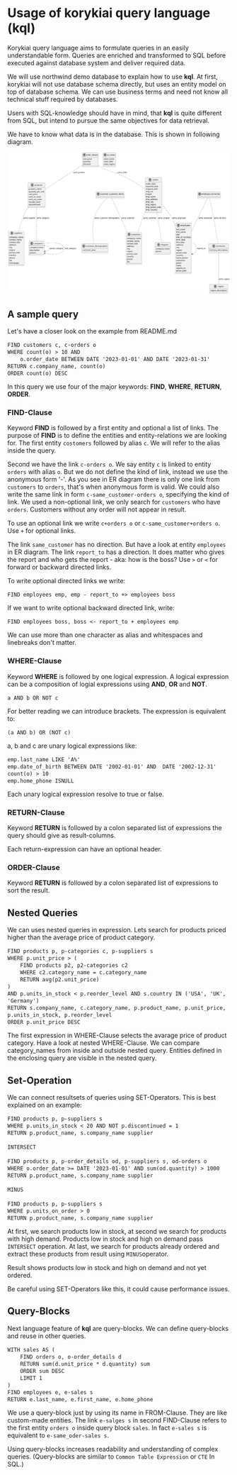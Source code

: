 # Usage of korykiai query language (kql)

Korykiai query language aims to formulate queries in
an easily understandable form. Queries are enriched and transformed
to SQL before executed against database system and deliver required
data.

We will use northwind demo database to explain how to use **kql**.
At first, korykiai will not use database schema directly, but uses
an entity model on top of database schema. We can use business terms
and need not know all technical stuff required by databases.

Users with SQL-knowledge should have in mind, that **kql** is quite
different from SQL, but intend to pursue the same objectives for data
retrieval.

We have to know what data is in the database. This is shown in following diagram.

![Northwind Entitymodel ER-Diagram](northwind_model.png)

## A sample query

Let's have a closer look on the example from README.md

    FIND customers c, c-orders o
    WHERE count(o) > 10 AND
        o.order_date BETWEEN DATE '2023-01-01' AND DATE '2023-01-31'
    RETURN c.company_name, count(o)
    ORDER count(o) DESC

In this query we use four of the major keywords: **FIND**, **WHERE**, **RETURN**, **ORDER**.

### FIND-Clause

Keyword **FIND** is followed by a first entity and optional a list of links.
The purpose of **FIND** is to define the entities and entity-relations we are looking for.
The first entity `costomers` followed by alias `c`. We will refer to the alias inside the query.

Second we have the link `c-orders o`. We say entity `c` is linked to entity
`orders` with alias `o`. But we do not define the kind of link, instead we use
the anonymous form '-'. As you see in ER diagram there is only one link from
`customers` to `orders`, that's when anonymous form is valid.
We could also write the same link in form `c-same_customer-orders o`, specifying the kind of link.
We used a non-optional link, we only search for `customers` who have `orders`. Customers without any order
will not appear in result.

To use an optional link we write `c+orders o` or `c-same_customer+orders o`. Use `+` for optional links.

The link `same_customer` has no direction. But have a look at entity `employees` in ER diagram.
The link `report_to` has a direction. It does matter who gives the report and who gets the report - aka: how is the boss?
Use `>` or `<` for forward or backward directed links.

To write optional directed links we write:

    FIND employees emp, emp - report_to +> employees boss

If we want to write optional backward directed link, write:

    FIND employees boss, boss <- report_to + employees emp

We can use more than one character as alias and whitespaces and linebreaks don't matter.

### WHERE-Clause

Keyword **WHERE** is followed by one logical expression. A logical expression can be a composition of
logial expressions using **AND**, **OR** and **NOT**.

    a AND b OR NOT c

For better reading we can introduce brackets. The expression is equivalent to:

    (a AND b) OR (NOT c)

a, b and c are unary logical expressions like:

    emp.last_name LIKE 'A%'
    emp.date_of_birth BETWEEN DATE '2002-01-01' AND  DATE '2002-12-31'
    count(o) > 10
    emp.home_phone ISNULL

Each unary logical expression resolve to true or false.

### RETURN-Clause

Keyword **RETURN** is followed by a colon separated list of expressions the query should give as result-columns.

Each return-expression can have an optional header.

### ORDER-Clause

Keyword **RETURN** is followed by a colon separated list of expressions to sort the result.

## Nested Queries

We can uses nested queries in expression. Lets search for products priced higher than the average price of product category.

    FIND products p, p-categories c, p-suppliers s
    WHERE p.unit_price > (
        FIND products p2, p2-categories c2
        WHERE c2.category_name = c.category_name
        RETURN avg(p2.unit_price)
    )
    AND p.units_in_stock < p.reorder_level AND s.country IN ('USA', 'UK', 'Germany')
    RETURN s.company_name, c.category_name, p.product_name, p.unit_price, p.units_in_stock, p.reorder_level
    ORDER p.unit_price DESC

The first expression in WHERE-Clause selects the avarage price of product category.
Have a look at nested WHERE-Clause. We can compare category_names from inside and outside nested query.
Entities defined in the enclosing query are visible in the nested query.

## Set-Operation

We can connect resultsets of queries using SET-Operators. This is best explained on an
example:

    FIND products p, p-suppliers s
    WHERE p.units_in_stock < 20 AND NOT p.discontinued = 1
    RETURN p.product_name, s.company_name supplier
    
    INTERSECT
    
    FIND products p, p-order_details od, p-suppliers s, od-orders o
    WHERE o.order_date >= DATE '2023-01-01' AND sum(od.quantity) > 1000
    RETURN p.product_name, s.company_name supplier
    
    MINUS
    
    FIND products p, p-suppliers s
    WHERE p.units_on_order > 0
    RETURN p.product_name, s.company_name supplier

At first, we search products low in stock, at second we search for products with high demand.
Products low in stock and high on demand pass `INTERSECT` operation.
At last, we search for products already ordered and extract these products from result using
`MINUS`operator.

Result shows products low in stock and high on demand and not yet ordered.

Be careful using SET-Operators like this, it could cause performance issues.

## Query-Blocks

Next language feature of **kql** are query-blocks. We can define query-blocks and reuse in other queries.

    WITH sales AS (
        FIND orders o, o-order_details d
        RETURN sum(d.unit_price * d.quantity) sum
        ORDER sum DESC
        LIMIT 1
    )
    FIND employees e, e-sales s
    RETURN e.last_name, e.first_name, e.home_phone

We use a query-block just by using its name in FROM-Clause. They are like custom-made entities.
The link `e-salges s` in second FIND-Clause refers to the first entity `orders o` inside query block `sales`.
In fact `e-sales s` is equivalent to `e-same_oder-sales s`.

Using query-blocks increases readability and understanding of complex queries.
(Query-blocks are similar to `Common Table Expression` or `CTE` In SQL.)



